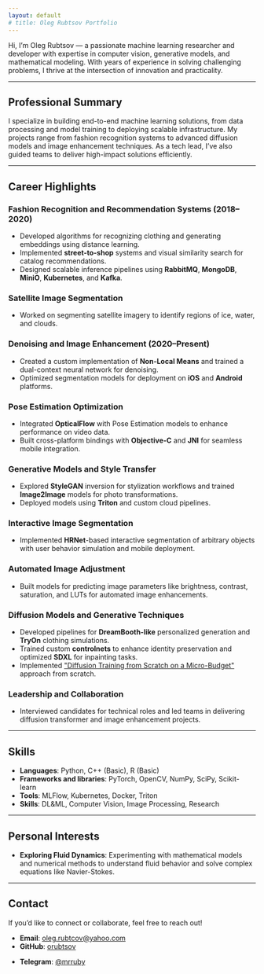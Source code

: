 ```yaml
---
layout: default
# title: Oleg Rubtsov Portfolio
---
```


<!-- # Oleg Rubtsov -->

Hi, I’m Oleg Rubtsov — a passionate machine learning researcher and developer with expertise in computer vision, generative models, and mathematical modeling. With years of experience in solving challenging problems, I thrive at the intersection of innovation and practicality.

---

## Professional Summary

I specialize in building end-to-end machine learning solutions, from data processing and model training to deploying scalable infrastructure. My projects range from fashion recognition systems to advanced diffusion models and image enhancement techniques. As a tech lead, I’ve also guided teams to deliver high-impact solutions efficiently.

---

## Career Highlights

### **Fashion Recognition and Recommendation Systems** (2018–2020)
- Developed algorithms for recognizing clothing and generating embeddings using distance learning.
- Implemented **street-to-shop** systems and visual similarity search for catalog recommendations.
- Designed scalable inference pipelines using **RabbitMQ**, **MongoDB**, **MiniO**, **Kubernetes**, and **Kafka**.

### **Satellite Image Segmentation**
- Worked on segmenting satellite imagery to identify regions of ice, water, and clouds.

### **Denoising and Image Enhancement** (2020–Present)
- Created a custom implementation of **Non-Local Means** and trained a dual-context neural network for denoising.
- Optimized segmentation models for deployment on **iOS** and **Android** platforms.

### **Pose Estimation Optimization**
- Integrated **OpticalFlow** with Pose Estimation models to enhance performance on video data.
- Built cross-platform bindings with **Objective-C** and **JNI** for seamless mobile integration.

### **Generative Models and Style Transfer**
- Explored **StyleGAN** inversion for stylization workflows and trained **Image2Image** models for photo transformations.
- Deployed models using **Triton** and custom cloud pipelines.

### **Interactive Image Segmentation**
- Implemented **HRNet**-based interactive segmentation of arbitrary objects with user behavior simulation and mobile deployment.

### **Automated Image Adjustment**
- Built models for predicting image parameters like brightness, contrast, saturation, and LUTs for automated image enhancements.

### **Diffusion Models and Generative Techniques**
- Developed pipelines for **DreamBooth-like** personalized generation and **TryOn** clothing simulations.
- Trained custom **controlnets** to enhance identity preservation and optimized **SDXL** for inpainting tasks.
- Implemented ["Diffusion Training from Scratch on a Micro-Budget"](https://arxiv.org/abs/2407.15811) approach from scratch.

### **Leadership and Collaboration**
- Interviewed candidates for technical roles and led teams in delivering diffusion transformer and image enhancement projects.

---

## Skills

- **Languages**: Python, C++ (Basic), R (Basic)
- **Frameworks and libraries**: PyTorch, OpenCV, NumPy, SciPy, Scikit-learn
- **Tools**: MLFlow, Kubernetes, Docker, Triton
- **Skills**: DL&ML, Computer Vision, Image Processing, Research

---

## Personal Interests
- **Exploring Fluid Dynamics**: Experimenting with mathematical models and numerical methods to understand fluid behavior and solve complex equations like Navier-Stokes.

---

## Contact

If you’d like to connect or collaborate, feel free to reach out!

- **Email**: [oleg.rubtcov@yahoo.com](oleg.rubtcov@yahoo.com)
- **GitHub**: [orubtsov](https://github.com/orubtsov)
<!-- - **LinkedIn**: [linkedin.com/in/orubtsov](https://linkedin.com/in/orubtsov) -->
- **Telegram**: [@mrruby](https://t.me/mrruby)
